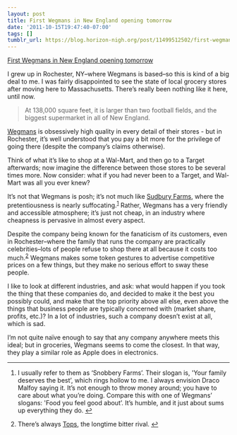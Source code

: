 ```yaml
---
layout: post
title: First Wegmans in New England opening tomorrow
date: '2011-10-15T19:47:40-07:00'
tags: []
tumblr_url: https://blog.horizon-nigh.org/post/11499512502/first-wegmans-in-new-england-opening-tomorrow
---
```

[First Wegmans in New England opening tomorrow](http://www.boston.com/Boston/businessupdates/2011/10/wegmans-northborough-gears-for-grand-opening/OHp2hUPxws8dRXBNfTxZ3H/index.html?camp=localsearch:on:twit:mostpophp)  

I grew up in Rochester, NY–where Wegmans is based–so this is kind of a big deal to me. I was fairly disappointed to see the state of local grocery stores after moving here to Massachusetts. There’s really been nothing like it here, until now.

> At 138,000 square feet, it is larger than two football fields, and the biggest supermarket in all of New England.

[Wegmans](http://www.wegmans.com) is obsessively high quality in every detail of their stores - but in Rochester, it’s well understood that you pay a bit more for the privilege of going there (despite the company’s claims otherwise).

Think of what it’s like to shop at a Wal-Mart, and then go to a Target afterwards; now imagine the difference between those stores to be several times more. Now consider: what if you had never been to a Target, and Wal-Mart was all you ever knew?

It’s not that Wegmans is posh; it’s not much like [Sudbury Farms](http://www.rochebros.com/category/Sudbury%20Farms/7.1), where the pretentiousness is nearly suffocating.<sup id="fnref:1"><a href="#fn:1" class="footnote-ref" role="doc-noteref">1</a></sup> Rather, Wegmans has a very friendly and accessible atmosphere; it’s just not cheap, in an industry where cheapness is pervasive in almost every aspect.

Despite the company being known for the fanaticism of its customers, even in Rochester–where the family that runs the company are practically celebrities–lots of people refuse to shop there at all because it costs too much.<sup id="fnref:2"><a href="#fn:2" class="footnote-ref" role="doc-noteref">2</a></sup> Wegmans makes some token gestures to advertise competitive prices on a few things, but they make no serious effort to sway these people.

I like to look at different industries, and ask: what would happen if you took the thing that these companies do, and decided to make it the best you possibly could, and make that the top priority above all else, even above the things that business people are typically concerned with (market share, profits, etc.)? In a lot of industries, such a company doesn’t exist at all, which is sad.

I’m not quite naïve enough to say that any company anywhere meets this ideal; but in groceries, Wegmans seems to come the closest. In that way, they play a similar role as Apple does in electronics.

* * *

1. I usually refer to them as ‘Snobbery Farms’. Their slogan is, 'Your family deserves the best’, which rings hollow to me. I always envision Draco Malfoy saying it. It’s not enough to throw money around; you have to care about what you’re doing. Compare this with one of Wegmans’ slogans: 'Food you feel good about’. It’s humble, and it just about sums up everything they do.&nbsp;[↩︎](#fnref:1)

2. There’s always [Tops](http://www.topsmarkets.com/), the longtime bitter rival.&nbsp;[↩︎](#fnref:2)

